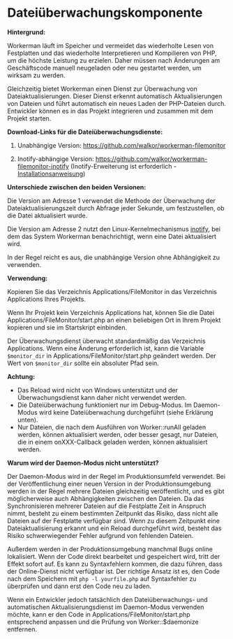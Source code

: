 # Dateiüberwachungskomponente

**Hintergrund:**

Workerman läuft im Speicher und vermeidet das wiederholte Lesen von Festplatten und das wiederholte Interpretieren und Kompilieren von PHP, um die höchste Leistung zu erzielen. Daher müssen nach Änderungen am Geschäftscode manuell neugeladen oder neu gestartet werden, um wirksam zu werden.

Gleichzeitig bietet Workerman einen Dienst zur Überwachung von Dateiaktualisierungen. Dieser Dienst erkennt automatisch Aktualisierungen von Dateien und führt automatisch ein neues Laden der PHP-Dateien durch. Entwickler können es in das Projekt integrieren und zusammen mit dem Projekt starten.

**Download-Links für die Dateiüberwachungsdienste:**

1. Unabhängige Version: https://github.com/walkor/workerman-filemonitor

2. Inotify-abhängige Version: https://github.com/walkor/workerman-filemonitor-inotify (Inotify-Erweiterung ist erforderlich - [Installationsanweisung](https://php.net/manual/zh/book.inotify.php))

**Unterschiede zwischen den beiden Versionen:**

Die Version am Adresse 1 verwendet die Methode der Überwachung der Dateiaktualisierungszeit durch Abfrage jeder Sekunde, um festzustellen, ob die Datei aktualisiert wurde.

Die Version am Adresse 2 nutzt den Linux-Kernelmechanismus [inotify](https://baike.baidu.com/view/2645027.htm), bei dem das System Workerman benachrichtigt, wenn eine Datei aktualisiert wird.

In der Regel reicht es aus, die unabhängige Version ohne Abhängigkeit zu verwenden.

**Verwendung:**

Kopieren Sie das Verzeichnis Applications/FileMonitor in das Verzeichnis Applications Ihres Projekts.

Wenn Ihr Projekt kein Verzeichnis Applications hat, können Sie die Datei Applications/FileMonitor/start.php an einen beliebigen Ort in Ihrem Projekt kopieren und sie im Startskript einbinden.

Der Überwachungsdienst überwacht standardmäßig das Verzeichnis Applications. Wenn eine Änderung erforderlich ist, kann die Variable ```$monitor_dir``` in Applications/FileMonitor/start.php geändert werden. Der Wert von ```$monitor_dir``` sollte ein absoluter Pfad sein.

**Achtung:**

* Das Reload wird nicht von Windows unterstützt und der Überwachungsdienst kann daher nicht verwendet werden.
* Die Dateiüberwachung funktioniert nur im Debug-Modus. Im Daemon-Modus wird keine Dateiüberwachung durchgeführt (siehe Erklärung unten).
* Nur Dateien, die nach dem Ausführen von Worker::runAll geladen werden, können aktualisiert werden, oder besser gesagt, nur Dateien, die in einem onXXX-Callback geladen werden, können aktualisiert werden.

**Warum wird der Daemon-Modus nicht unterstützt?**

Der Daemon-Modus wird in der Regel im Produktionsumfeld verwendet. Bei der Veröffentlichung einer neuen Version in der Produktionsumgebung werden in der Regel mehrere Dateien gleichzeitig veröffentlicht, und es gibt möglicherweise auch Abhängigkeiten zwischen den Dateien. Da das Synchronisieren mehrerer Dateien auf die Festplatte Zeit in Anspruch nimmt, besteht zu einem bestimmten Zeitpunkt das Risiko, dass nicht alle Dateien auf der Festplatte verfügbar sind. Wenn zu diesem Zeitpunkt eine Dateiaktualisierung erkannt und ein Reload durchgeführt wird, besteht das Risiko schwerwiegender Fehler aufgrund von fehlenden Dateien.

Außerdem werden in der Produktionsumgebung manchmal Bugs online lokalisiert. Wenn der Code direkt bearbeitet und gespeichert wird, tritt der Effekt sofort auf. Es kann zu Syntaxfehlern kommen, die dazu führen, dass der Online-Dienst nicht verfügbar ist. Der richtige Ansatz ist es, den Code nach dem Speichern mit ```php -l yourfile.php``` auf Syntaxfehler zu überprüfen und dann erst den Code neu zu laden. 

Wenn ein Entwickler jedoch tatsächlich den Dateiüberwachungs- und automatischen Aktualisierungsdienst im Daemon-Modus verwenden möchte, kann er den Code in Applications/FileMonitor/start.php entsprechend anpassen und die Prüfung von Worker::$daemonize entfernen.
